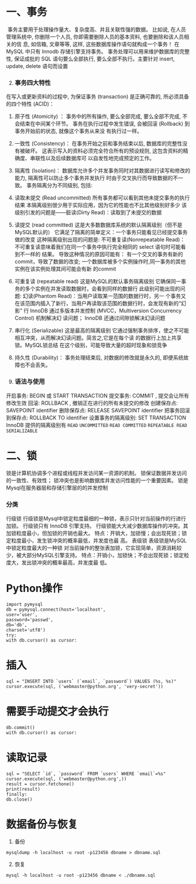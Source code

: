 # ⼀、事务

​     事务主要⽤于处理操作量⼤、复杂度⾼、并且关联性强的数据。
⽐如说, 在⼈员管理系统中, 你删除⼀个⼈员, 你即需要删除⼈员的基本资料, 也要删除和该⼈员相关的信
息, 如信箱, ⽂章等等, 这样, 这些数据库操作语句就构成⼀个事务！
在 MySQL 中只有 Innodb 存储引擎⽀持事务。
事务处理可以⽤来维护数据库的完整性, 保证成批的 SQL 语句要么全部执⾏, 要么全部不执⾏。主要针对
insert, update, delete 语句⽽设置

2. ### 事务四⼤特性

在写⼊或更新资料的过程中, 为保证事务 (transaction) 是正确可靠的, 所必须具备的四个特性 (ACID)：
1. 原⼦性 (Atomicity) ：
事务中的所有操作, 要么全部完成, 要么全部不完成, 不会结束在中间某个环节。
事务在执⾏过程中发⽣错误, 会被回滚 (Rollback) 到事务开始前的状态, 就像这个事务从来没
有执⾏过⼀样。
2. ⼀致性 (Consistency)：
在事务开始之前和事务结束以后, 数据库的完整性没有被破坏。
这表示写⼊的资料必须完全符合所有的预设规则, 这包含资料的精确度、串联性以及后续数据库可
以⾃发性地完成预定的⼯作。
3. 隔离性 (Isolation)：
数据库允许多个并发事务同时对其数据进⾏读写和修改的能⼒, 隔离性可以防⽌多个事务并发执⾏
时由于交叉执⾏⽽导致数据的不⼀致。
事务隔离分为不同级别, 包括:
1. 读取未提交 (Read uncommitted)
所有事务都可以看到其他未提交事务的执⾏结果
本隔离级别很少⽤于实际应⽤，因为它的性能也不⽐其他级别好多少
该级别引发的问题是——脏读(Dirty Read)：读取到了未提交的数据
2. 读提交 (read committed)
这是⼤多数数据库系统的默认隔离级别（但不是MySQL默认的）
它满⾜了隔离的简单定义：⼀个事务只能看⻅已经提交事务做的改变
这种隔离级别出现的问题是: 不可重复读(Nonrepeatable Read)：
不可重复读意味着我们在同⼀个事务中执⾏完全相同的 select 语句时可能看到不⼀样的
结果。
导致这种情况的原因可能有：
有⼀个交叉的事务有新的commit，导致了数据的改变;
⼀个数据库被多个实例操作时,同⼀事务的其他实例在该实例处理其间可能会有新
的commit
3. 可重复读 (repeatable read)
这是MySQL的默认事务隔离级别
它确保同⼀事务的多个实例在并发读取数据时，会看到同样的数据⾏
此级别可能出现的问题: 幻读(Phantom Read)：当⽤户读取某⼀范围的数据⾏时，另⼀
个事务⼜在该范围内插⼊了新⾏，当⽤户再读取该范围的数据⾏时，会发现有新的“幻
影” ⾏
InnoDB 通过多版本并发控制 (MVCC，Multiversion Concurrency Control) 机制解决幻
读问题；
InnoDB 还通过间隙锁解决幻读问题
4. 串⾏化 (Serializable)
这是最⾼的隔离级别
它通过强制事务排序，使之不可能相互冲突，从⽽解决幻读问题。简⾔之,它是在每个读
的数据⾏上加上共享锁。MySQL锁总结
在这个级别，可能导致⼤量的超时现象和锁竞争
4. 持久性 (Durability)：
事务处理结束后, 对数据的修改就是永久的, 即便系统故障也不会丢失。

3. ### 语法与使⽤

开启事务: BEGIN 或 START TRANSACTION
提交事务: COMMIT , 提交会让所有修改⽣效
回滚: ROLLBACK , 撤销正在进⾏的所有未提交的修改
创建保存点: SAVEPOINT identifier
删除保存点: RELEASE SAVEPOINT identifier
把事务回滚到保存点: ROLLBACK TO identifier
设置事务的隔离级别: SET TRANSACTION
InnoDB 提供的隔离级别有
`READ`
`UNCOMMITTED`
`READ COMMITTED`
`REPEATABLE READ`
`SERIALIZABLE`

# ⼆、锁

锁是计算机协调多个进程或线程并发访问某⼀资源的机制。
锁保证数据并发访问的⼀致性、有效性；
锁冲突也是影响数据库并发访问性能的⼀个重要因素。
锁是Mysql在服务器层和存储引擎层的的并发控制

### 分类

⾏级锁
⾏级锁是Mysql中锁定粒度最细的⼀种锁，表示只针对当前操作的⾏进⾏加锁。
⾏级锁只有 InnoDB 引擎⽀持。
⾏级锁能⼤⼤减少数据库操作的冲突。其加锁粒度最⼩，但加锁的开销也最⼤。
特点：开销⼤，加锁慢；会出现死锁；锁定粒度最⼩，发⽣锁冲突的概率最低，并发度也最
⾼。
表级锁
表级锁是MySQL中锁定粒度最⼤的⼀种锁
对当前操作的整张表加锁，它实现简单，资源消耗较少，被⼤部分MySQL引擎⽀持。
特点：开销⼩，加锁快；不会出现死锁；锁定粒度⼤，发出锁冲突的概率最⾼，并发度最
低。

# Python操作

```
import pymysql
db = pymysql.connect(host='localhost',
user='user',
password='passwd',
db='db',
charset='utf8')
try:
with db.cursor() as cursor:
```


# 插⼊
```
sql = "INSERT INTO `users` (`email`, `password`) VALUES (%s, %s)"
cursor.execute(sql, ('webmaster@python.org', 'very-secret'))
```


# 需要⼿动提交才会执⾏
```
db.commit()
with db.cursor() as cursor:
```


# 读取记录
```
sql = "SELECT `id`, `password` FROM `users` WHERE `email`=%s"
cursor.execute(sql, ('webmaster@python.org',))
result = cursor.fetchone()
print(result)
finally:
db.close()
```



# 数据备份与恢复

1. 备份

```
mysqldump -h localhost -u root -p123456 dbname > dbname.sql
```

2. 恢复

```
mysql -h localhost -u root -p123456 dbname < ./dbname.sql
```

